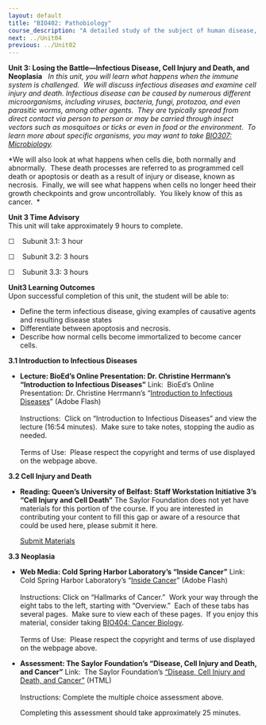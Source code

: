 ```yaml
---
layout: default
title: "BIO402: Pathobiology"
course_description: "A detailed study of the subject of human disease, placing special emphasis on the cause of disease at the tissue level. Focuses on what happens at the molecular and cellular level during inflammation and the immune response, infectious disease, and diseases of the immune system and body systems."
next: ../Unit04
previous: ../Unit02
---
```

**Unit 3: Losing the Battle—Infectious Disease, Cell Injury and Death,
and Neoplasia** <span id="3"></span> 
*In this unit, you will learn what happens when the immune system is
challenged.  We will discuss infectious diseases and examine cell injury
and death. Infectious disease can be caused by numerous different
microorganisms, including viruses, bacteria, fungi, protozoa, and even
parasitic worms, among other agents.  They are typically spread from
direct contact via person to person or may be carried through insect
vectors such as mosquitoes or ticks or even in food or the environment. 
To learn more about specific organisms, you may want to take [BIO307:
Microbiology](http://www.saylor.org/courses/bio307/).*  
  
 *We will also look at what happens when cells die, both normally and
abnormally.  These death processes are referred to as programmed cell
death or apoptosis or death as a result of injury or disease, known as
necrosis.  Finally, we will see what happens when cells no longer heed
their growth checkpoints and grow uncontrollably.  You likely know of
this as cancer.  *

**Unit 3 Time Advisory**  
This unit will take approximately 9 hours to complete.  
  
 ☐    Subunit 3.1: 3 hour  
  
 ☐    Subunit 3.2: 3 hours  
  
 ☐    Subunit 3.3: 3 hours

**Unit3 Learning Outcomes**  
Upon successful completion of this unit, the student will be able to:  
  
-   Define the term infectious disease, giving examples of causative
    agents and resulting disease states
-   Differentiate between apoptosis and necrosis.
-   Describe how normal cells become immortalized to become cancer
    cells.

**3.1 Introduction to Infectious Diseases** <span id="3.1"></span> 
-   **Lecture: BioEd’s Online Presentation: Dr. Christine Herrmann’s
    “Introduction to Infectious Diseases”**
    Link:  BioEd’s Online Presentation: Dr. Christine Herrmann’s
    “[Introduction to Infectious
    Diseases](http://www.bioedonline.org/presentations/index.cfm#presentation1)”
    (Adobe Flash)  
        
     Instructions:  Click on “Introduction to Infectious Diseases” and
    view the lecture (16:54 minutes).  Make sure to take notes, stopping
    the audio as needed.  
        
     Terms of Use:  Please respect the copyright and terms of use
    displayed on the webpage above.

**3.2 Cell Injury and Death** <span id="3.2"></span> 
-   **Reading: Queen’s University of Belfast: Staff Workstation
    Initiative 3’s “Cell Injury and Cell Death”**
    The Saylor Foundation does not yet have materials for this portion
    of the course. If you are interested in contributing your content to
    fill this gap or aware of a resource that could be used here, please
    submit it here.

    [Submit Materials](/contribute/)

**3.3 Neoplasia** <span id="3.3"></span> 
-   **Web Media: Cold Spring Harbor Laboratory’s “Inside Cancer”**
    Link: Cold Spring Harbor Laboratory’s “[Inside
    Cancer](http://www.insidecancer.org/)” (Adobe Flash)  
        
     Instructions: Click on “Hallmarks of Cancer.”  Work your way
    through the eight tabs to the left, starting with “Overview.”  Each
    of these tabs has several pages.  Make sure to view each of these
    pages.  If you enjoy this material, consider taking [BIO404: Cancer
    Biology](http://www.saylor.org/courses/bio404/).  
        
     Terms of Use:  Please respect the copyright and terms of use
    displayed on the webpage above.

-   **Assessment: The Saylor Foundation’s “Disease, Cell Injury and
    Death, and Cancer”**
    Link:  The Saylor Foundation’s [“Disease, Cell Injury and Death, and
    Cancer”](http://school.saylor.org/mod/quiz/view.php?id=1767) (HTML)  
        
     Instructions: Complete the multiple choice assessment above.   
      
     Completing this assessment should take approximately 25 minutes.


